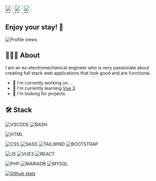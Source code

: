 <!-- EMAIL -->
<a href="mailto:wisecodr@gmail.com" target="_blank">
  <img width="25px" alt="Mattias' Email" title="Contact me directly" src="https://cdn.jsdelivr.net/npm/simple-icons@3.11.0/icons/gmail.svg" />
</a>
<!-- PORTFOLIO -->
<!-- <a href="https://wisecoding.github.io" target="_blank">
  <img width="25px" alt="Mattias' Portfolio" title="Check out my professional portfolio" src="https://cdn.jsdelivr.net/npm/simple-icons@3.11.0/icons/netlify.svg" />
</a> -->
<!-- LINKEDIN -->
<a href="https://www.linkedin.com/in/mattias-bonte" target="_blank">
  <img width="25px" alt="Mattias' LinkedIN" title="Connect with me on LinkedIN" src="https://cdn.jsdelivr.net/npm/simple-icons@3.11.0/icons/linkedin.svg" />
</a>
<!-- GITHUB -->
<a href="https://github.com/wisecoding" target="_blank">
  <img width="25px" alt="Mattias' GitHub" title="Inspect my GitHub repositories" src="https://cdn.jsdelivr.net/npm/simple-icons@3.11.0/icons/github.svg" />
</a>
<!-- DRIBBLE -->
<!-- <a href="https://dribbble.com/Wisecodr" target="_blank">
  <img width="25px" alt="Mattias' Dribbble" title="Check out my Dribbble" src="https://cdn.jsdelivr.net/npm/simple-icons@3.11.0/icons/dribbble.svg" />
</a> -->

## Enjoy your stay! 🔎

![Profile views](https://gpvc.arturio.dev/wisecoding)

## 👨🏼‍💻 About

I am an ex-electromechanical engineer who is very passionate about creating full stack web applications that look good and are functional.

- 🔭 I'm currently working on ...
- 🌱 I'm currently learning [Vue 3](https://v3.vuejs.org/)
- 🔎 I'm looking for projects

## 🛠 Stack

![VSCODE](https://img.shields.io/badge/VSCODE-black?style=flat&logo=visual-studio-code)
![BASH](https://img.shields.io/badge/BASH-black?style=flat&logo=gnu-bash)

![HTML](https://img.shields.io/badge/HTML-red?style=flat&logo=html5&logoColor=white)

![CSS](https://img.shields.io/badge/CSS-blue?style=flat&logo=css3)
![SASS](https://img.shields.io/badge/SASS-blue?style=flat&logo=sass)
![TAILWIND](https://img.shields.io/badge/TAILWIND-blue?style=flat&logo=tailwind-css)
![BOOTSTRAP](https://img.shields.io/badge/BOOTSTRAP-blue?style=flat&logo=bootstrap)

![JS](https://img.shields.io/badge/JS-yellow?style=flat&logo=javascript&logoColor=white)
![VUE3](https://img.shields.io/badge/VUE3-yellow?style=flat&logo=vue.js)
![REACT](https://img.shields.io/badge/REACT-yellow?style=flat&logo=react)

![PHP](https://img.shields.io/badge/PHP-purple?style=flat&logo=php)
![MARIADB](https://img.shields.io/badge/MariaDB-purple?style=flat&logo=mariadb)
![MYSQL](https://img.shields.io/badge/MySQL-purple?style=flat&logo=mysql)

<!-- ## 📊 Stats -->
<!-- [![Github stats](https://github-readme-stats.vercel.app/api/top-langs/?username=wisecoding&show_icons=true&theme=algolia&hide=html,makefile&langs_count=4&count_private=true)](https://github.com/wisecoding/github-readme-stats) -->

[![Github stats](https://github-readme-stats.vercel.app/api?username=wisecoding&show_icons=true&theme=algolia)](https://github.com/wisecoding/github-readme-stats)

